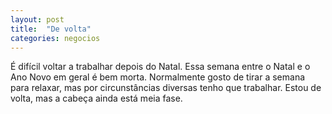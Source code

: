 ```yaml
---
layout: post
title:  "De volta"
categories: negocios
---
```


É difícil voltar a trabalhar depois do Natal. Essa semana entre o Natal e o Ano Novo em geral é bem morta. Normalmente gosto de tirar a semana para relaxar, mas por circunstâncias diversas tenho que trabalhar. Estou de volta, mas a cabeça ainda está meia fase.